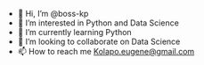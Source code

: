 - 👋 Hi, I’m @boss-kp
- 👀 I’m interested in Python and Data Science
- 🌱 I’m currently learning Python
- 💞️ I’m looking to collaborate on Data Science 
- 📫 How to reach me Kolapo.eugene@gmail.com
<!---
boss-kp/boss-kp is a ✨ special ✨ repository because its `README.md` (this file) appears on your GitHub profile.
You can click the Preview link to take a look at your changes.
--->
